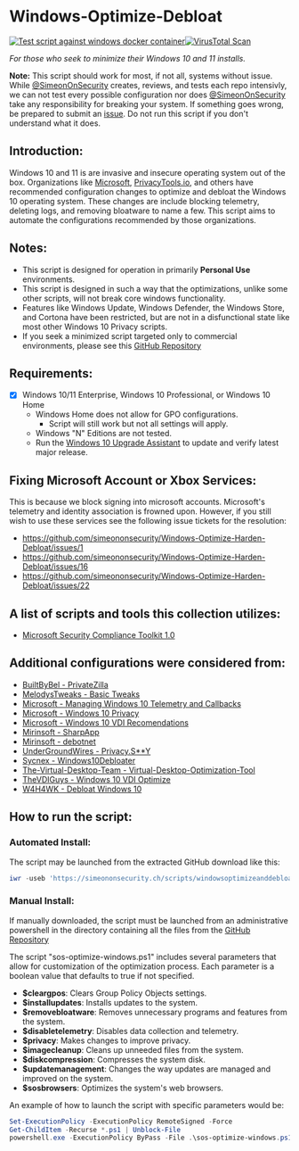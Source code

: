 # Windows-Optimize-Debloat

[![Test script against windows docker container](https://github.com/simeononsecurity/Windows-Optimize-Debloat/actions/workflows/test-with-docker.yml/badge.svg)](https://github.com/simeononsecurity/Windows-Optimize-Debloat/actions/workflows/test-with-docker.yml)[![VirusTotal Scan](https://github.com/simeononsecurity/Windows-Optimize-Debloat/actions/workflows/virustotal.yml/badge.svg)](https://github.com/simeononsecurity/Windows-Optimize-Debloat/actions/workflows/virustotal.yml)

*For those who seek to minimize their Windows 10 and 11 installs.*

**Note:** This script should work for most, if not all, systems without issue. While [@SimeonOnSecurity](https://github.com/simeononsecurity) creates, reviews, and tests each repo intensivly, we can not test every possible configuration nor does [@SimeonOnSecurity](https://github.com/simeononsecurity) take any responsibility for breaking your system. If something goes wrong, be prepared to submit an [issue](../../issues). Do not run this script if you don't understand what it does.

## Introduction:
Windows 10 and 11 is are invasive and insecure operating system out of the box. 
Organizations like [Microsoft](https://microsoft.com), [PrivacyTools.io](https://PrivacyTools.io), and others have recommended configuration changes to optimize and debloat the Windows 10 operating system. These changes are include blocking telemetry, deleting logs, and removing bloatware to name a few. This script aims to automate the configurations recommended by those organizations.

## Notes: 
- This script is designed for operation in primarily **Personal Use** environments. 
- This script is designed in such a way that the optimizations, unlike some other scripts, will not break core windows functionality.
 - Features like Windows Update, Windows Defender, the Windows Store, and Cortona have been restricted, but are not in a disfunctional state like most other Windows 10 Privacy scripts.
- If you seek a minimized script targeted only to commercial environments, please see this [GitHub Repository](https://github.com/simeononsecurity/Standalone-Windows-STIG-Script)

## Requirements:
- [X] Windows 10/11 Enterprise, Windows 10 Professional, or Windows 10 Home
  - Windows Home does not allow for GPO configurations.
    - Script will still work but not all settings will apply.
  - Windows "N" Editions are not tested.
  - Run the [Windows 10 Upgrade Assistant](https://support.microsoft.com/en-us/help/3159635/windows-10-update-assistant) to update and verify latest major release.

## Fixing Microsoft Account or Xbox Services:
This is because we block signing into microsoft accounts. Microsoft's telemetry and identity association is frowned upon. 
However, if you still wish to use these services see the following issue tickets for the resolution:
- https://github.com/simeononsecurity/Windows-Optimize-Harden-Debloat/issues/1
- https://github.com/simeononsecurity/Windows-Optimize-Harden-Debloat/issues/16
- https://github.com/simeononsecurity/Windows-Optimize-Harden-Debloat/issues/22

## A list of scripts and tools this collection utilizes:
- [Microsoft Security Compliance Toolkit 1.0](https://www.microsoft.com/en-us/download/details.aspx?id=55319)

## Additional configurations were considered from:
- [BuiltByBel - PrivateZilla](https://github.com/builtbybel/privatezilla)
- [MelodysTweaks - Basic Tweaks](https://sites.google.com/view/melodystweaks/basictweaks)
- [Microsoft - Managing Windows 10 Telemetry and Callbacks](https://docs.microsoft.com/en-us/windows/privacy/manage-connections-from-windows-operating-system-components-to-microsoft-services)
- [Microsoft - Windows 10 Privacy](https://docs.microsoft.com/en-us/windows/privacy/)
- [Microsoft - Windows 10 VDI Recomendations](https://docs.microsoft.com/en-us/windows-server/remote/remote-desktop-services/rds_vdi-recommendations-1909)
- [Mirinsoft - SharpApp](https://github.com/builtbybel/sharpapp)
- [Mirinsoft - debotnet](https://github.com/builtbybel/debotnet)
- [UnderGroundWires - Privacy.S**Y](https://github.com/undergroundwires/privacy.sexy)
- [Sycnex - Windows10Debloater](https://github.com/Sycnex/Windows10Debloater)
- [The-Virtual-Desktop-Team - Virtual-Desktop-Optimization-Tool](https://github.com/The-Virtual-Desktop-Team/Virtual-Desktop-Optimization-Tool)
- [TheVDIGuys - Windows 10 VDI Optimize](https://github.com/TheVDIGuys/Windows_10_VDI_Optimize)
- [W4H4WK - Debloat Windows 10](https://github.com/W4RH4WK/Debloat-Windows-10/tree/master/scripts)

## How to run the script:
### Automated Install:
The script may be launched from the extracted GitHub download like this:
```powershell
iwr -useb 'https://simeononsecurity.ch/scripts/windowsoptimizeanddebloat.ps1'|iex
```
### Manual Install:
If manually downloaded, the script must be launched from an administrative powershell in the directory containing all the files from the [GitHub Repository](https://github.com/simeononsecurity/Windows-Optimize-Debloat)

The script "sos-optimize-windows.ps1" includes several parameters that allow for customization of the optimization process. Each parameter is a boolean value that defaults to true if not specified.

- **$cleargpos**: Clears Group Policy Objects settings.
- **$installupdates**: Installs updates to the system.
- **$removebloatware**: Removes unnecessary programs and features from the system.
- **$disabletelemetry**: Disables data collection and telemetry.
- **$privacy**: Makes changes to improve privacy.
- **$imagecleanup**: Cleans up unneeded files from the system.
- **$diskcompression**: Compresses the system disk.
- **$updatemanagement**: Changes the way updates are managed and improved on the system.
- **$sosbrowsers**: Optimizes the system's web browsers.

An example of how to launch the script with specific parameters would be:

```powershell
Set-ExecutionPolicy -ExecutionPolicy RemoteSigned -Force
Get-ChildItem -Recurse *.ps1 | Unblock-File
powershell.exe -ExecutionPolicy ByPass -File .\sos-optimize-windows.ps1 -cleargpos:$false -installupdates:$false
```

